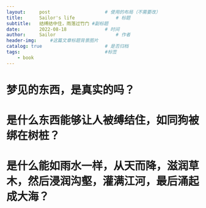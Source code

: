 ```yaml
---
layout:     post   				    # 使用的布局（不需要改）
title:      Sailor's life 				# 标题 
subtitle:   结缚结中住，雨落过竹门 #副标题
date:       2022-08-18 				# 时间
author:     Sailor						# 作者
header-img: 	#这篇文章标题背景图片
catalog: true 						# 是否归档
tags:								#标签
    - book
---
```


# 梦见的东西，是真实的吗？
# 是什么东西能够让人被缚结住，如同狗被绑在树桩？
# 是什么能如雨水一样，从天而降，滋润草木，然后浸润沟壑，灌满江河，最后涌起成大海？
